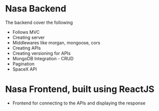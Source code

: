 # Nasa Backend

The backend cover the following

-   Follows MVC
-   Creating server
-   Middlewares like morgan, mongoose, cors
-   Creating APIs
-   Creating versioning for APIs
-   MongoDB Integration - CRUD
-   Pagination
-   SpaceX API

# Nasa Frontend, built using ReactJS

-   Frontend for connecting to the APIs and displaying the response
